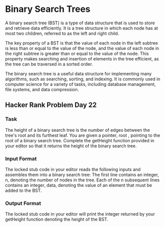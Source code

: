 # Binary Search Trees

A binary search tree (BST) is a type of data structure that is used to store and retrieve data efficiently. It is a tree structure in which each node has at most two children, referred to as the left and right child.

The key property of a BST is that the value of each node in the left subtree is less than or equal to the value of the node, and the value of each node in the right subtree is greater than or equal to the value of the node. This property makes searching and insertion of elements in the tree efficient, as the tree can be traversed in a sorted order.

The binary search tree is a useful data structure for implementing many algorithms, such as searching, sorting, and indexing. It is commonly used in computer science for a variety of tasks, including database management, file systems, and data compression.

## Hacker Rank Problem Day 22

### Task
The height of a binary search tree is the number of edges between the tree's root and its furthest leaf. You are given a pointer, root , pointing to the root of a binary search tree. Complete the getHeight function provided in your editor so that it returns the height of the binary search tree.

### Input Format

The locked stub code in your editor reads the following inputs and assembles them into a binary search tree:
The first line contains an integer, n, denoting the number of nodes in the tree.
Each of the n subsequent lines contains an integer, data, denoting the value of an element that must be added to the BST.

### Output Format

The locked stub code in your editor will print the integer returned by your getHeight function denoting the height of the BST.
